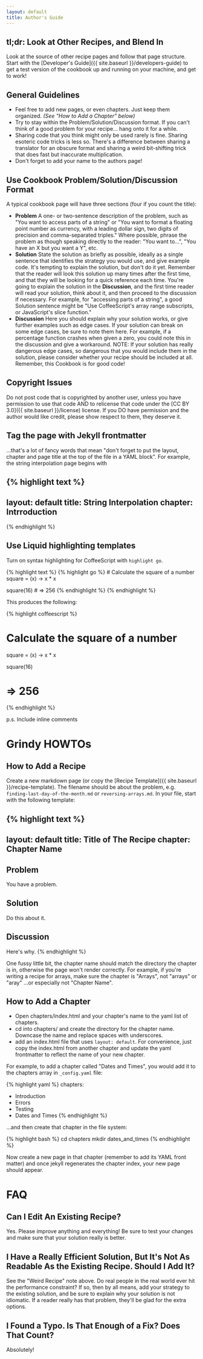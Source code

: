 ```yaml
---
layout: default
title: Author's Guide
---
```


## tl;dr: Look at Other Recipes, and Blend In

Look at the source of other recipe pages and follow that page structure. Start with the [Developer's Guide]({{ site.baseurl }}/developers-guide) to get a test version of the cookbook up and running on your machine, and get to work!

## General Guidelines

* Feel free to add new pages, or even chapters. Just keep them organized. _(See "How to Add a Chapter" below)_
* Try to stay within the Problem/Solution/Discussion format. If you can't think of a good problem for your recipe... hang onto it for a while.
* Sharing code that you think might only be used rarely is fine. Sharing esoteric code tricks is less so. There's a difference between sharing a translator for an obscure format and sharing a weird bit-shifting trick that does fast but inaccurate multiplication.
* Don't forget to add your name to the authors page!

## Use Cookbook Problem/Solution/Discussion Format

A typical cookbook page will have three sections (four if you count the title):

* **Problem** A one- or two-sentence description of the problem, such as "You want to access parts of a string" or "You want to format a floating point number as currency, with a leading dollar sign, two digits of precision and comma-separated triples." Where possible, phrase the problem as though speaking directly to the reader: "You want to...", "You have an X but you want a Y", etc.
* **Solution** State the solution as briefly as possible, ideally as a single sentence that identifies the strategy you would use, and give example code. It's tempting to explain the solution, but don't do it yet. Remember that the reader will look this solution up many times after the first time, and that they will be looking for a quick reference each time. You're going to explain the solution in the **Discussion**, and the first time reader will read your solution, think about it, and then proceed to the discussion if necessary. For example, for "accessing parts of a string", a good Solution sentence might be "Use CoffeeScript's array range subscripts, or JavaScript's slice function."
* **Discussion** Here you should explain why your solution works, or give further examples such as edge cases. If your solution can break on some edge cases, be sure to note them here. For example, if a percentage function crashes when given a zero, you could note this in the discussion and give a workaround. NOTE: If your solution has really dangerous edge cases, so dangerous that you would include them in the solution, please consider whether your recipe should be included at all. Remember, this Cookbook is for good code!

## Copyright Issues

Do not post code that is copyrighted by another user, unless you have permission to use that code AND to relicense that code under the [CC BY 3.0]({{ site.baseurl }}/license) license. If you DO have permission and the author would like credit, please show respect to them, they deserve it.

## Tag the page with Jekyll frontmatter

...that's a lot of fancy words that mean "don't forget to put the layout, chapter and page title at the top of the file in a YAML block". For example, the string interpolation page begins with

{% highlight text %}
---
layout: default
title: String Interpolation
chapter: Intrroduction
---
{% endhighlight %}

## Use Liquid highlighting templates

Turn on syntax highlighting for CoffeeScript with ` highlight go `.

{% highlight text %}
&lbrace;% highlight go %&rbrace;
&#35; Calculate the square of a number
square = (x) -> x * x

square(16)
&#35; => 256
&lbrace;% endhighlight %&rbrace;
{% endhighlight %}

This produces the following:

{% highlight coffeescript %}
# Calculate the square of a number
square = (x) -> x * x

square(16)
# => 256
{% endhighlight %}

p.s. Include inline comments

# Grindy HOWTOs

## How to Add a Recipe

Create a new markdown page (or copy the [Recipe Template]({{ site.baseurl }}/recipe-template). The filename should be about the problem, e.g. `finding-last-day-of-the-month.md` or `reversing-arrays.md`. In your file, start with the following template:

{% highlight text %}
---
layout: default
title: Title of The Recipe
chapter: Chapter Name
---

## Problem

You have a problem.

## Solution

Do this about it.

## Discussion

Here's why.
{% endhighlight %}

One fussy little bit, the chapter name should match the directory the chapter is in, otherwise the page won't render correctly. For example, if you're writing a recipe for arrays, make sure the chapter is "Arrays", not "arrays" or "aray" ...or especially not "Chapter Name".

## How to Add a Chapter

* Open chapters/index.html and your chapter's name to the yaml list of chapters.
* cd into chapters/ and create the directory for the chapter name. Downcase the name and replace spaces with underscores.
* add an index.html file that uses `layout: default`. For convenience, just copy the index.html from another chapter and update the yaml frontmatter to reflect the name of your new chapter.

For example, to add a chapter called "Dates and Times", you would add it to the chapters array in `_config.yaml` file:

{% highlight yaml %}
chapters:
- Introduction
- Errors
- Testing
- Dates and Times
{% endhighlight %}

...and then create that chapter in the file system:

{% highlight bash %}
cd chapters
mkdir dates_and_times
{% endhighlight %}

Now create a new page in that chapter (remember to add its YAML front matter) and once jekyll regenerates the chapter index, your new page should appear.

# FAQ

## Can I Edit An Existing Recipe?

Yes. Please improve anything and everything! Be sure to test your changes and make sure that your solution really is better.

## I Have a Really Efficient Solution, But It's Not As Readable As the Existing Recipe. Should I Add It?

See the "Weird Recipe" note above. Do real people in the real world ever hit the performance constraint? If so, then by all means, add your strategy to the existing solution, and be sure to explain why your solution is not idiomatic. If a reader really has that problem, they'll be glad for the extra options.


## I Found a Typo. Is That Enough of a Fix? Does That Count?

Absolutely!
